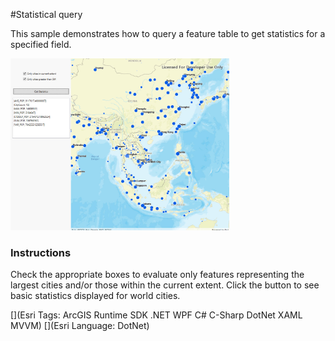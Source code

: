 #Statistical query

This sample demonstrates how to query a feature table to get statistics for a specified field.

<img src="StatisticalQuery.jpg" width="350"/>

### Instructions

Check the appropriate boxes to evaluate only features representing the largest cities and/or those within the current extent. Click the button to see basic statistics displayed for world cities.

[](Esri Tags: ArcGIS Runtime SDK .NET WPF C# C-Sharp DotNet XAML MVVM)
[](Esri Language: DotNet)
